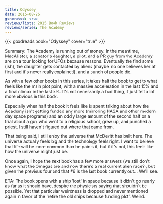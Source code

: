 ```yaml
---
title: Odyssey
date: 2015-08-26
generated: true
reviews/lists: 2015 Book Reviews
reviews/series: The Academy
---
```

{{< goodreads book="Odyssey" cover="true" >}}

Summary: The Academy is running out of money. In the meantime, MacAllister, a senator's daughter, a pilot, and a PR guy from the Academy are on a tour looking for UFOs because reasons. Eventually the find some (ish), the daughter gets contacted by aliens (maybe, no one believes her at first and it's never really explained), and a bunch of people die.  

As with a few other books in this series, it takes half the book to get to what feels like the main plot point, with a massive acceleration in the last 15% and a final climax in the last 5%. It's not necessarily a bad thing, it just felt a lot more obvious in this book.  

<!--more-->

Especially when half the book it feels like is spent talking about how the Academy isn't getting funded any more (mirroring NASA and other modern day space programs) and an oddly large amount of the second half on a trial about a guy who went to a religious school, grew up, and punched a priest. I still haven't figured out where that came from.  

That being said, I still enjoy the universe that McDevitt has built here. The universe actually feels big and the technology feels right. I want to believe that life will be more common than he paints it, but if it's not, this feels like how the universe might just be.  

Once again, I hope the next book has a few more answers (we still don't know what the Omegas are and now there's a real current alien race?), but given the previous four and that #6 is the last book currently out... We'll see.  

ETA: The book opens with a ship 'lost' in space because it didn't go nearly as far as it should have, despite the physicists saying that shouldn't be possible. Yet that particular weirdness is dropped and never mentioned again in favor of the 'retire the old ships because funding plot'. Weird.


